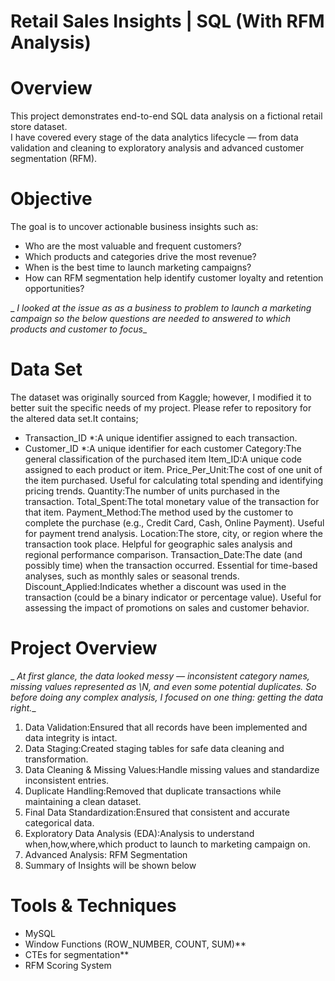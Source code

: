 # Retail Sales Insights | SQL (With RFM Analysis)
# Overview
This project demonstrates end-to-end SQL data analysis on a fictional retail store dataset.  
I have covered every stage of the data analytics lifecycle — from data validation and cleaning to exploratory analysis and advanced customer segmentation (RFM). 

# Objective
The goal is to uncover actionable business insights such as:
- Who are the most valuable and frequent customers?  
- Which products and categories drive the most revenue?  
- When is the best time to launch marketing campaigns?  
- How can RFM segmentation help identify customer loyalty and retention opportunities?
  
_ _I looked at the issue as  as a business to problem to launch a marketing campaign so the below questions are needed to answered to which products and customer to focus__

# Data Set
The dataset was originally sourced from Kaggle; however, I modified it to better suit the specific needs of my project.
Please refer to repository for the altered data set.It contains;

* Transaction_ID *:A unique identifier assigned to each transaction. 
* Customer_ID *:A unique identifier for each customer
Category:The general classification of the purchased item 
Item_ID:A unique code assigned to each product or item. 
Price_Per_Unit:The cost of one unit of the item purchased. Useful for calculating total spending and identifying pricing trends.
Quantity:The number of units purchased in the transaction.
Total_Spent:The total monetary value of the transaction for that item.
Payment_Method:The method used by the customer to complete the purchase (e.g., Credit Card, Cash, Online Payment). Useful for payment trend analysis.
Location:The store, city, or region where the transaction took place. Helpful for geographic sales analysis and regional performance comparison.
Transaction_Date:The date (and possibly time) when the transaction occurred. Essential for time-based analyses, such as monthly sales or seasonal trends.
Discount_Applied:Indicates whether a discount was used in the transaction (could be a binary indicator or percentage value). Useful for assessing the impact of promotions on sales and customer behavior.


# Project Overview

_ _At first glance, the data looked messy — inconsistent category names, missing values represented as \N, and even some potential duplicates. So before doing any complex analysis, I focused on one thing: getting the data right.__

1. Data Validation:Ensured that all records have been implemented and data integrity is intact.
2. Data Staging:Created staging tables for safe data cleaning and transformation.
3. Data Cleaning & Missing Values:Handle missing values and standardize inconsistent entries.
4. Duplicate Handling:Removed that duplicate transactions while maintaining a clean dataset.
5. Final Data Standardization:Ensured that consistent and accurate categorical data.
6. Exploratory Data Analysis (EDA):Analysis to understand when,how,where,which product to launch to  marketing campaign on.
7. Advanced Analysis: RFM Segmentation
8. Summary of Insights will be shown below

# Tools & Techniques
* MySQL 
* Window Functions (ROW_NUMBER, COUNT, SUM)**
* CTEs for segmentation**
* RFM Scoring System


